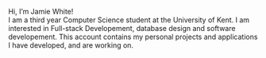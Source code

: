 Hi, I’m Jamie White!  
I am a third year Computer Science student at the University of Kent.
I am interested in Full-stack Developement, database design and software developement.
This account contains my personal projects and applications I have developed, and are working on.
